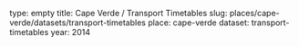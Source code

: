 type: empty
title: Cape Verde / Transport Timetables
slug: places/cape-verde/datasets/transport-timetables
place: cape-verde
dataset: transport-timetables
year: 2014
